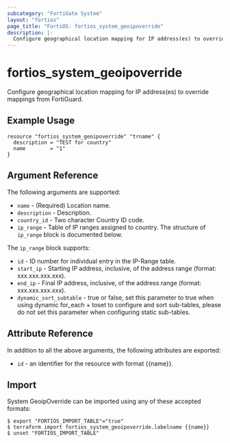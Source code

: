 ```yaml
---
subcategory: "FortiGate System"
layout: "fortios"
page_title: "FortiOS: fortios_system_geoipoverride"
description: |-
  Configure geographical location mapping for IP address(es) to override mappings from FortiGuard.
---
```


# fortios_system_geoipoverride
Configure geographical location mapping for IP address(es) to override mappings from FortiGuard.

## Example Usage

```hcl
resource "fortios_system_geoipoverride" "trname" {
  description = "TEST for country"
  name        = "1"
}
```

## Argument Reference


The following arguments are supported:

* `name` - (Required) Location name.
* `description` - Description.
* `country_id` - Two character Country ID code.
* `ip_range` - Table of IP ranges assigned to country. The structure of `ip_range` block is documented below.

The `ip_range` block supports:

* `id` - ID number for individual entry in the IP-Range table.
* `start_ip` - Starting IP address, inclusive, of the address range (format: xxx.xxx.xxx.xxx).
* `end_ip` - Final IP address, inclusive, of the address range (format: xxx.xxx.xxx.xxx).
* `dynamic_sort_subtable` - true or false, set this parameter to true when using dynamic for_each + toset to configure and sort sub-tables, please do not set this parameter when configuring static sub-tables.

## Attribute Reference

In addition to all the above arguments, the following attributes are exported:
* `id` - an identifier for the resource with format {{name}}.

## Import

System GeoipOverride can be imported using any of these accepted formats:
```
$ export "FORTIOS_IMPORT_TABLE"="true"
$ terraform import fortios_system_geoipoverride.labelname {{name}}
$ unset "FORTIOS_IMPORT_TABLE"
```

